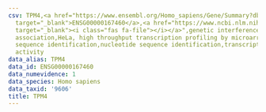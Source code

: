 ```yaml
---
csv: TPM4,<a href="https://www.ensembl.org/Homo_sapiens/Gene/Summary?db=core;g=ENSG00000167460"
  target="_blank">ENSG00000167460</a>,<a href="https://www.ncbi.nlm.nih.gov/pubmed/17216044"
  target="_blank"><i class="fas fa-file"></i></a>",genetic interference,functional
  association,HeLa, high throughput transcription profiling by microarray,nucleotide
  sequence identification,nucleotide sequence identification,transcriptional regulation,up-regulates
  activity
data_alias: TPM4
data_id: ENSG00000167460
data_numevidence: 1
data_species: Homo sapiens
data_taxid: '9606'
title: TPM4
---
```

